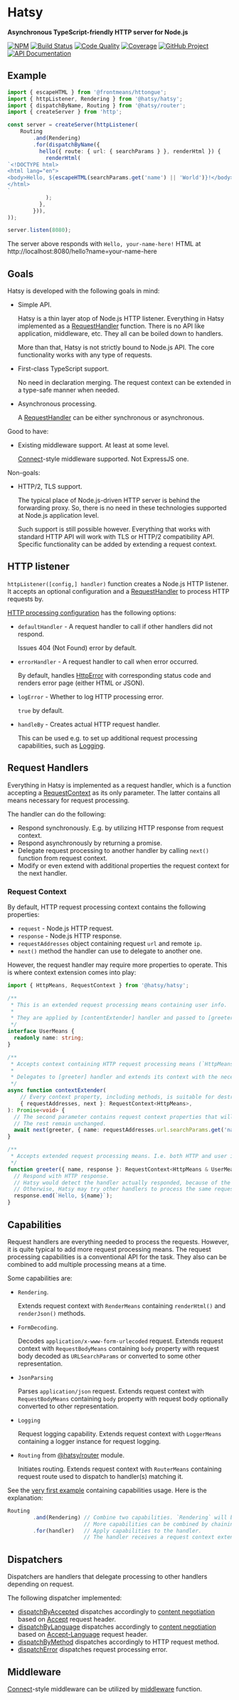 Hatsy
=====
**Asynchronous TypeScript-friendly HTTP server for Node.js**

[![NPM][npm-image]][npm-url]
[![Build Status][build-status-img]][build-status-link]
[![Code Quality][quality-img]][quality-link]
[![Coverage][coverage-img]][coverage-link]
[![GitHub Project][github-image]][github-url]
[![API Documentation][api-docs-image]][api-docs-url]

[npm-image]: https://img.shields.io/npm/v/@hatsy/hatsy.svg?logo=npm
[npm-url]: https://www.npmjs.com/package/@hatsy/hatsy
[build-status-img]: https://github.com/hatsyjs/hatsy/workflows/Build/badge.svg
[build-status-link]: https://github.com/hatsyjs/hatsy/actions?query=workflow:Build
[quality-img]: https://app.codacy.com/project/badge/Grade/2a0e884645ed42aea74cb32f7d31065c
[quality-link]: https://www.codacy.com/gh/hatsyjs/hatsy/dashboard?utm_source=github.com&utm_medium=referral&utm_content=hatsyjs/hatsy&utm_campaign=Badge_Grade
[coverage-img]: https://app.codacy.com/project/badge/Coverage/2a0e884645ed42aea74cb32f7d31065c
[coverage-link]: https://www.codacy.com/gh/hatsyjs/hatsy/dashboard?utm_source=github.com&utm_medium=referral&utm_content=hatsyjs/hatsy&utm_campaign=Badge_Coverage
[github-image]: https://img.shields.io/static/v1?logo=github&label=GitHub&message=project&color=informational
[github-url]: https://github.com/hatsyjs/hatsy
[api-docs-image]: https://img.shields.io/static/v1?logo=typescript&label=API&message=docs&color=informational
[api-docs-url]: https://hatsyjs.github.io/hatsy/


Example
-------

```typescript
import { escapeHTML } from '@frontmeans/httongue';
import { httpListener, Rendering } from '@hatsy/hatsy';
import { dispatchByName, Routing } from '@hatsy/router';
import { createServer } from 'http';

const server = createServer(httpListener(
    Routing
        .and(Rendering)
        .for(dispatchByName({
          hello({ route: { url: { searchParams } }, renderHtml }) {
            renderHtml(
`<!DOCTYPE html>
<html lang="en">
<body>Hello, ${escapeHTML(searchParams.get('name') || 'World')}!</body>
</html>
`            
            );
          },            
        })),
));

server.listen(8080);
```

The server above responds with `Hello, your-name-here!` HTML at http://localhost:8080/hello?name=your-name-here


Goals
-----

Hatsy is developed with the following goals in mind:

- Simple API.

  Hatsy is a thin layer atop of Node.js HTTP listener. 
  Everything in Hatsy implemented as a [RequestHandler] function.
  There is no API like application, middleware, etc. They all can be boiled down to handlers.
  
  More than that, Hatsy is not strictly bound to Node.js API. The core functionality works with any type of requests.

- First-class TypeScript support.

  No need in declaration merging.
  The request context can be extended in a type-safe manner when needed.
  
- Asynchronous processing.

  A [RequestHandler] can be either synchronous or asynchronous.

Good to have:

- Existing middleware support. At least at some level.

  [Connect]-style middleware supported. Not ExpressJS one.

Non-goals:

- HTTP/2, TLS support.

  The typical place of Node.js-driven HTTP server is behind the forwarding proxy. So, there is no need in these
  technologies supported at Node.js application level.
  
  Such support is still possible however. Everything that works with standard HTTP API will work with TLS or HTTP/2
  compatibility API. Specific functionality can be added by extending a request context. 


[Connect]: https://github.com/senchalabs/connect


HTTP listener
-------------

`httpListener([config,] handler)` function creates a Node.js HTTP listener. It accepts an optional configuration and
a [RequestHandler] to process HTTP requests by.

[HTTP processing configuration] has the following options:

- `defaultHandler` - A request handler to call if other handlers did not respond.

  Issues 404 (Not Found) error by default.

- `errorHandler` - A request handler to call when error occurred.

  By default, handles [HttpError] with corresponding status code and renders error page (either HTML or JSON).

- `logError` - Whether to log HTTP processing error.

  `true` by default.

- `handleBy` - Creates actual HTTP request handler.

  This can be used e.g. to set up additional request processing capabilities, such as [Logging].


[HTTP processing configuration]: https://hatsyjs.github.io/hatsy/interfaces/@hatsy_hatsy.HttpConfig.html
[HttpError]: https://hatsyjs.github.io/hatsy/classes/@hatsy_hatsy.HttpError.html 
[Logging]: https://hatsyjs.github.io/hatsy/interfaces/@hatsy_hatsy.Logging.html


Request Handlers
----------------

[RequestHandler]: #request-handlers

Everything in Hatsy is implemented as a request handler, which is a function accepting a [RequestContext] as its only
parameter. The latter contains all means necessary for request processing.

The handler can do the following:

- Respond synchronously. E.g. by utilizing HTTP response from request context.
- Respond asynchronously by returning a promise.
- Delegate request processing to another handler by calling `next()` function from request context.
- Modify or even extend with additional properties the request context for the next handler.


### Request Context

[RequestContext]: #request-context

By default, HTTP request processing context contains the following properties:

- `request` - Node.js HTTP request.
- `response` - Node.js HTTP response.
- `requestAddresses` object containing request `url` and remote `ip`.
- `next()` method the handler can use to delegate to another one.

However, the request handler may require more properties to operate. This is where context extension comes into play:

```typescript
import { HttpMeans, RequestContext } from '@hatsy/hatsy';

/**
 * This is an extended request processing means containing user info.
 * 
 * They are applied by [contentExtender] handler and passed to [greeter] one.
 */
interface UserMeans {
  readonly name: string;
}

/**
 * Accepts context containing HTTP request processing means (`HttpMeans`).
 *
 * Delegates to [greeter] handler and extends its context with the necessary means.
 */
async function contextExtender(
    // Every context property, including methods, is suitable for destructuring.
    { requestAddresses, next }: RequestContext<HttpMeans>,
): Promise<void> {
  // The second parameter contains request context properties that will be added or updated.
  // The rest remain unchanged.
  await next(greeter, { name: requestAddresses.url.searchParams.get('name') || 'anonymous' });
}

/**
 * Accepts extended request processing means. I.e. both HTTP and user info.
 */
function greeter({ name, response }: RequestContext<HttpMeans & UserMeans>): void {
  // Respond with HTTP response.
  // Hatsy would detect the handler actually responded, because of the `.end()` method call.
  // Otherwise, Hatsy may try other handlers to process the same request.
  response.end(`Hello, ${name}`);
}
```


Capabilities
------------

Request handlers are everything needed to process the requests. However, it is quite typical to add more request
processing means. The request processing capabilities is a conventional API for the task. They also can be combined
to add multiple processing means at a time.

Some capabilities are:

- `Rendering`.

  Extends request context with `RenderMeans` containing `renderHtml()` and `renderJson()` methods.

- `FormDecoding`.

  Decodes `application/x-www-form-urlecoded` request.
  Extends request context with `RequestBodyMeans` containing `body` property with request body decoded as
  `URLSearchParams` or converted to some other representation.
  
- `JsonParsing`

  Parses `application/json` request.
  Extends request context with `RequestBodyMeans` containing `body` property with request body optionally
  converted to other representation.

- `Logging`

  Request logging capability.
  Extends request context with `LoggerMeans` containing a logger instance for request logging.

- `Routing` from [@hatsy/router] module.

  Initiates routing.
  Extends request context with `RouterMeans` containing request route used to dispatch to handler(s) matching it.


See the [very first example] containing capabilities usage. Here is the explanation:

```typescript
Routing
        .and(Rendering) // Combine two capabilities. `Rendering` will be applied after `Routing`.
                        // More capabilities can be combined by chaining `.and()` calls.
        .for(handler)   // Apply capabilities to the handler.
                        // The handler receives a request context extended by both of them.
```

[very first example]: #example
[@hatsy/router]: https://www.npmjs.com/package/@hatsy/router


Dispatchers
-----------

Dispatchers are handlers that delegate processing to other handlers depending on request.

The following dispatcher implemented:

- [dispatchByAccepted] dispatches accordingly to [content negotiation] based on [Accept] request header.
- [dispatchByLanguage] dispatches accordingly to [content negotiation] based on [Accept-Language] request header.
- [dispatchByMethod] dispatches accordingly to HTTP request method.
- [dispatchError] dispatches request processing error.   

[dispatchByAccepted]: https://hatsyjs.github.io/hatsy/modules/@hatsy_hatsy.html#dispatchByAccepted
[dispatchByLanguage]: https://hatsyjs.github.io/hatsy/modules/@hatsy_hatsy.html#dispatchByLanguage
[dispatchByMethod]: https://hatsyjs.github.io/hatsy/modules/@hatsy_hatsy.html#dispatchByMethod
[dispatchError]:  https://hatsyjs.github.io/hatsy/modules/@hatsy_hatsy_core.html#dispatchError
  
[content negotiation]: https://developer.mozilla.org/en-US/docs/Web/HTTP/Content_negotiation
[Accept]: https://developer.mozilla.org/en-US/docs/Web/HTTP/Headers/Accept
[Accept-Language]: https://developer.mozilla.org/en-US/docs/Web/HTTP/Headers/Accept-Language  


Middleware
----------

[Connect]-style middleware can be utilized by [middleware] function.

[middleware]: https://hatsyjs.github.io/hatsy/modules/@hatsy_hatsy.html#middleware
